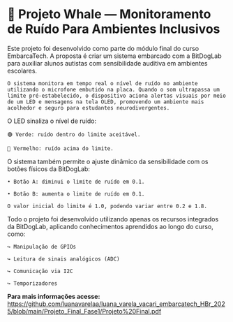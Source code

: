 # 🐋 Projeto Whale — Monitoramento de Ruído Para Ambientes Inclusivos

Este projeto foi desenvolvido como parte do módulo final do curso EmbarcaTech. A proposta é criar um sistema embarcado com a BitDogLab para auxiliar alunos autistas com sensibilidade auditiva em ambientes escolares.

    O sistema monitora em tempo real o nível de ruído no ambiente utilizando o microfone embutido na placa. Quando o som ultrapassa um limite pré-estabelecido, o dispositivo aciona alertas visuais por meio de um LED e mensagens na tela OLED, promovendo um ambiente mais acolhedor e seguro para estudantes neurodivergentes.

O LED sinaliza o nível de ruído:

    🟢 Verde: ruído dentro do limite aceitável.

    🔴 Vermelho: ruído acima do limite.

O sistema também permite o ajuste dinâmico da sensibilidade com os botões físicos da BitDogLab:

    • Botão A: diminui o limite de ruído em 0.1.

    • Botão B: aumenta o limite de ruído em 0.1.

    O valor inicial do limite é 1.0, podendo variar entre 0.2 e 1.8. 

Todo o projeto foi desenvolvido utilizando apenas os recursos integrados da BitDogLab, aplicando conhecimentos aprendidos ao longo do curso, como:

    ↪ Manipulação de GPIOs

    ↪ Leitura de sinais analógicos (ADC)

    ↪ Comunicação via I2C

    ↪ Temporizadores

**Para mais informações acesse:**
https://github.com/luanavarelaa/luana_varela_vacari_embarcatech_HBr_2025/blob/main/Projeto_Final_Fase1/Projeto%20Final.pdf



